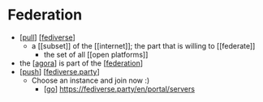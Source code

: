 # Federation

- [[pull]] [[fediverse]]
  - a [[subset]] of the [[internet]]; the part that is willing to [[federate]]
    - the set of all [[open platforms]]
- the [[agora]] is part of the [[federation]]
- [[push]] [[fediverse.party]]
  - Choose an instance and join now :)
    - [[go]] https://fediverse.party/en/portal/servers


[//begin]: # "Autogenerated link references for markdown compatibility"
[pull]: pull "Pull"
[fediverse]: fediverse "Fediverse"
[agora]: agora "Agora"
[federation]: federation "Federation"
[push]: push "Push"
[fediverse.party]: fediverse "Fediverse"
[go]: go "Go"
[//end]: # "Autogenerated link references"